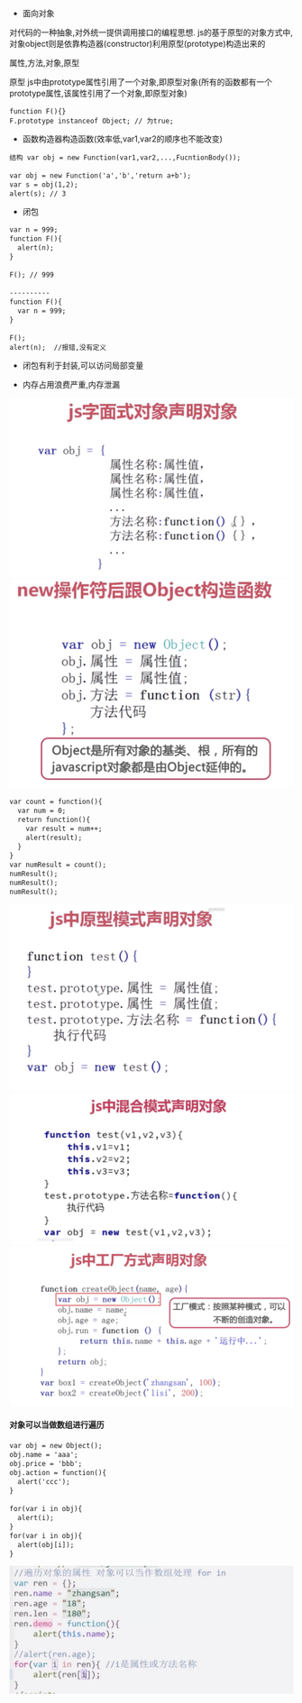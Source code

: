- 面向对象

对代码的一种抽象,对外统一提供调用接口的编程思想.
js的基于原型的对象方式中,对象object则是依靠构造器(constructor)利用原型(prototype)构造出来的

属性,方法,对象,原型

原型 js中由prototype属性引用了一个对象,即原型对象(所有的函数都有一个prototype属性,该属性引用了一个对象,即原型对象)

```
function F(){}
F.prototype instanceof Object; // 为true;

```

- 函数构造器构造函数(效率低,var1,var2的顺序也不能改变)

```
结构 var obj = new Function(var1,var2,...,FucntionBody());

var obj = new Function('a','b','return a+b');
var s = obj(1,2);
alert(s); // 3

```

- 闭包

```
var n = 999;
function F(){
  alert(n);
}

F(); // 999

----------
function F(){
  var n = 999;
}

F();
alert(n);  //报错,没有定义

```

- 闭包有利于封装,可以访问局部变量

- 内存占用浪费严重,内存泄漏

<img src='../img/jsobj.png'/>

<img src='../img/jsobj2.png'/>

```
var count = function(){
  var num = 0;
  return function(){
    var result = num++;
    alert(result);
  }
}
var numResult = count();
numResult();
numResult();
numResult();

```
<img src='../img/js3.png'>

<img src='../img/jsmix.png'/>

<img src='../img/jsfactory.png'/>

#### 对象可以当做数组进行遍历

```
var obj = new Object();
obj.name = 'aaa';
obj.price = 'bbb';
obj.action = function(){
  alert('ccc');
}

for(var i in obj){
  alert(i);
}
for(var i in obj){
  alert(obj[i]);
}
```

<img src='../img/forin.png'/>

